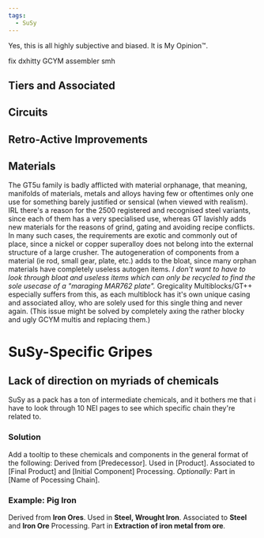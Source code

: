 ```yaml
---
tags:
  - SuSy
---
```

Yes, this is all highly subjective and biased. It is My Opinion™.

fix dxhitty GCYM assembler smh

## Tiers and Associated

## Circuits
## Retro-Active Improvements
## Materials
The GT5u family is badly afflicted with material orphanage, that meaning, manifolds of materials, metals and alloys having few or oftentimes only one use for something barely justified or sensical (when viewed with realism). 
IRL there's a reason for the 2500 registered and recognised steel variants, since each of them has a very specialised use, whereas GT lavishly adds new materials for the reasons of grind, gating and avoiding recipe conflicts. 
In many such cases, the requirements are exotic and commonly out of place, since a nickel or copper superalloy does not belong into the external structure of a large crusher.
The autogeneration of components from a material (ie rod, small gear, plate, etc.) adds to the bloat, since many orphan materials have completely useless autogen items.
	*I don't want to have to look through bloat and useless items which can only be recycled to find the sole usecase of a "maraging MAR762 plate".*
Gregicality Multiblocks/GT++ especially suffers from this, as each multiblock has it's own unique casing and associated alloy, who are solely used for this single thing and never again. 
	(This issue might be solved by completely axing the rather blocky and ugly GCYM multis and replacing them.)

# SuSy-Specific Gripes 
## Lack of direction on myriads of chemicals
SuSy as a pack has a ton of intermediate chemicals, and it bothers me that i have to look through 10 NEI pages to see which specific chain they're related to.
### Solution
Add a tooltip to these chemicals and components in the general format of the following:
	Derived from \[Predecessor].
	Used in \[Product]. 
	Associated to \[Final Product] and \[Initial Component] Processing.
	*Optionally:*
	Part in \[Name of Pocessing Chain].
### Example: Pig Iron
 Derived from **Iron Ores**.
 Used in **Steel, Wrought Iron**. 
 Associated to **Steel** and **Iron Ore** Processing.
 Part in **Extraction of iron metal from ore**. 